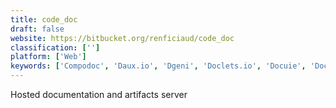 ```yaml
---
title: code_doc
draft: false 
website: https://bitbucket.org/renficiaud/code_doc
classification: ['']
platform: ['Web']
keywords: ['Compodoc', 'Daux.io', 'Dgeni', 'Doclets.io', 'Docuie', 'Docusaurus', 'DoxyS', 'ESDoc', 'GitBook', 'Leanpub', 'MkDocs', 'ReadTheDocs', 'SkyDocs', 'TiddlyWiki', 'Trengo', 'WalkMe', 'Wiki.js', 'rebilly.github.io ReDoc', 'swagger.io']
---
```

Hosted documentation and artifacts server